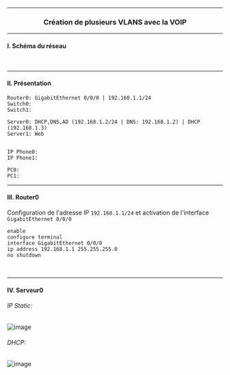 ------------------------------------------------------------------------------------------------------------------------------------------------------------------------------------------------
### <p align='center'> Création de plusieurs VLANS avec la VOIP </p>



------------------------------------------------------------------------------------------------------------------------------------------------------------------------------------------------
#### I. Schéma du réseau

<br />

------------------------------------------------------------------------------------------------------------------------------------------------------------------------------------------------
#### II. Présentation
```
Router0: GigabitEthernet 0/0/0 | 192.168.1.1/24
Switch0: 
Switch1: 

Server0: DHCP,DNS,AD (192.168.1.2/24 | DNS: 192.168.1.2) | DHCP (192.168.1.3)
Server1: Web


IP Phone0: 
IP Phone1: 

PC0: 
PC1: 
```

------------------------------------------------------------------------------------------------------------------------------------------------------------------------------------------------
#### III. Router0
Configuration de l'adresse IP `192.168.1.1/24` et activation de l'interface `GigabitEthernet 0/0/0`
```
enable
configure terminal
interface GigabitEthernet 0/0/0
ip address 192.168.1.1 255.255.255.0
no shutdown
```
<br />

------------------------------------------------------------------------------------------------------------------------------------------------------------------------------------------------
#### IV. Serveur0
###### IP Static:
![image](https://github.com/dexter74/Cisco/assets/35907/e875d9ff-f0c5-4039-9f17-8fd62deff148)

###### DHCP:
![image](https://github.com/dexter74/Cisco/assets/35907/69999219-7bf7-4e7a-bd97-899b44e2f153)
